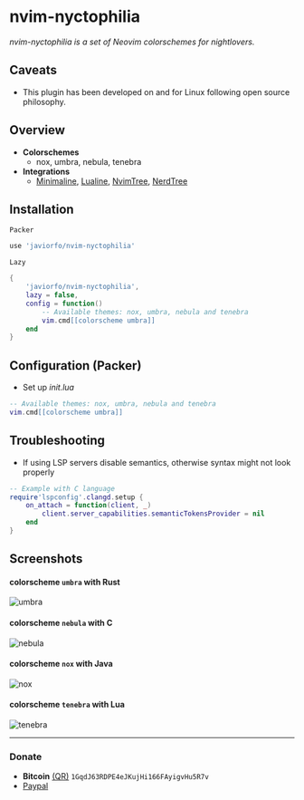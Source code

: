 # nvim-nyctophilia
*nvim-nyctophilia is a set of Neovim colorschemes for nightlovers.*

## Caveats
- This plugin has been developed on and for Linux following open source philosophy.

## Overview
- **Colorschemes**
    - nox, umbra, nebula, tenebra
- **Integrations**
    - [Minimaline](https://github.com/javiorfo/nvim-minimaline), [Lualine](https://github.com/nvim-lualine/lualine.nvim), [NvimTree](https://github.com/nvim-tree/nvim-tree.lua), [NerdTree](https://github.com/preservim/nerdtree)

## Installation
`Packer`
```lua
use 'javiorfo/nvim-nyctophilia'
```
`Lazy`
```lua
{ 
    'javiorfo/nvim-nyctophilia',
    lazy = false,
    config = function()
        -- Available themes: nox, umbra, nebula and tenebra
        vim.cmd[[colorscheme umbra]]
    end
}
```

## Configuration (Packer)
- Set up *init.lua*
```lua
-- Available themes: nox, umbra, nebula and tenebra
vim.cmd[[colorscheme umbra]]
```

## Troubleshooting
- If using LSP servers disable semantics, otherwise syntax might not look properly
```lua
-- Example with C language
require'lspconfig'.clangd.setup {
    on_attach = function(client, _)
        client.server_capabilities.semanticTokensProvider = nil
    end
}
```

## Screenshots
#### colorscheme `umbra` with Rust
<img src="https://github.com/javiorfo/img/blob/master/nvim-nyctophilia/rust-umbra.png?raw=true" alt="umbra"/>

#### colorscheme `nebula` with C
<img src="https://github.com/javiorfo/img/blob/master/nvim-nyctophilia/c-nebula.png?raw=true" alt="nebula" />

#### colorscheme `nox` with Java
<img src="https://github.com/javiorfo/img/blob/master/nvim-nyctophilia/java-nox.png?raw=true" alt="nox" />

#### colorscheme `tenebra` with Lua
<img src="https://github.com/javiorfo/img/blob/master/nvim-nyctophilia/lua-tenebra.png?raw=true" alt="tenebra" />

---

### Donate
- **Bitcoin** [(QR)](https://raw.githubusercontent.com/javiorfo/img/master/crypto/bitcoin.png)  `1GqdJ63RDPE4eJKujHi166FAyigvHu5R7v`
- [Paypal](https://www.paypal.com/donate/?hosted_button_id=FA7SGLSCT2H8G)

